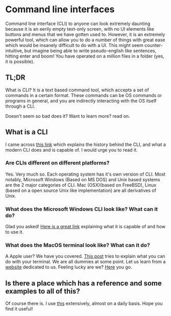 # Command line interfaces

Command line interface (CLI) to anyone can look extremely daunting because it is an eerily empty text-only screen, with no UI elements like buttons and menus that we have gotten used to. However, it is an extremely powerful tool,
which can allow you to do a number of things with great ease which would be insanely difficult to do with a UI. This might seem counter-intuitive, but imagine being able to write pseudo-english like sentences, hitting enter and boom! You have operated on a million files in a folder (yes, it is possible).

## TL;DR

What is CLI? It is a text based command tool, which accepts a set of commands in a certain format. These commands can be OS commands or programs in general, and you are indirectly interacting with the OS itself through a CLI.

Doesn't seem so bad does it? Want to learn more? read on.

## What is a CLI

I came across [this link](https://www.hostinger.com/tutorials/what-is-cli) which explains the history behind the CLI, and what a modern CLI does and is capable of. I would urge you to read it.

### Are CLIs different on different platforms?

Yes. Very much so. Each operating system has it's own version of CLI. Most notably, Microsoft Windows (Based on MS DOS) and Unix based systems are the 2 major categories of CLI.
Mac (OSX)(based on FreeBSD), Linux (based on a open source Unix like implementation) are all derivatives of Unix.

### What does the Microsoft Windows CLI look like? What can it do?

Glad you asked! [Here is a great link](https://www.makeuseof.com/tag/a-beginners-guide-to-the-windows-command-line/) explaining what it is capable of and how to use it.

### What does the MacOS terminal look like? What can it do?

A Apple user? We have you covered. [This post](https://medium.com/@grace.m.nolan/terminal-for-beginners-e492ba10902a) tries to explain what you can do with your terminal.
We are all dummies at some point. Let us learn from a [website](https://www.dummies.com/computers/macs/mac-operating-systems/how-to-use-basic-unix-commands-to-work-in-terminal-on-your-mac/) dedicated to us.
Feeling lucky are we? [Here](https://www.techrepublic.com/article/16-terminal-commands-every-user-should-know/) you go.

## Is there a place which has a reference and some examples to all of this?

Of course there is. I use [this](https://ss64.com/) extensively, almost on a daily basis. Hope you find it useful!
